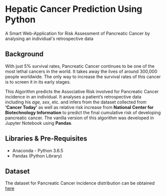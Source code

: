 # Hepatic Cancer Prediction Using Python

A Smart Web-Application for Risk Assessment of Pancreatic Cancer by analysing an individual's retrospective data

## Background
 With just 5% survival rates, Pancreatic Cancer continues to be one of the most lethal cancers in the world. It takes away the lives of around 300,000 people worldwide. The only way to increase the survival rates of this cancer is to screen it in its early stages.

This Algorithm predicts the Associative Risk involved for Pancreatic Cancer incidence in an individual. It analyses a patient’s retrospective data including his *age, sex*, etc. and infers from the dataset collected from **‘Cancer Today’** as well as relative risk increase from **National Center for Biotechnology Information** to predict the final cumulative risk of developing pancreatic cancer. The vanilla version of this algorithm was developed in Jupyter Notebook using **Pandas**.

## Libraries & Pre-Requisites
- Anaconda - Python 3.6.5
- Pandas (Python Library)

## Dataset
The dataset for Pancreatic Cancer incidence distribution can be obtained [here](http://gco.iarc.fr/today/online-analysis-table?v=2018&mode=population&mode_population=countries&population=900&populations=900&key=asr&sex=0&cancer=13&type=0&statistic=5&prevalence=0&population_group=0&ages_group%5B%5D=0&ages_group%5B%5D=17&nb_items=5&group_cancer=1&include_nmsc=1&include_nmsc_other=1)

